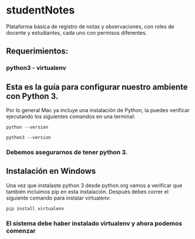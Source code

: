 # studentNotes
Plataforma básica de registro de notas y observaciones, con roles de docente y estudiantes, cada uno con permisos diferentes.

## Requerimientos:
### python3 - virtualenv

## Esta es la guía para configurar nuestro ambiente con Python 3.
Por lo general Mac ya incluye una instalación de Python, la puedes verificar ejecutando los siguientes comandos en una terminal:

<code>python --version</code>

<code>python3 --version</code>

### Debemos asegurarnos de tener python 3.

## Instalación en Windows
Una vez que instalaste python 3 desde python.org vamos a verificar que también incluimos pip en esta instalación. Después debes correr el siguiente comando para instalar virtualenv:

<code>pip install virtualenv</code>

### El sistema debe haber instalado virtualenv y ahora podemos comenzar
